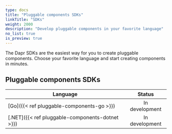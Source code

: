 ```yaml
---
type: docs
title: "Pluggable components SDKs"
linkTitle: "SDKs"
weight: 2000
description: "Develop pluggable components in your favorite language"
no_list: true
is_preview: true
---
```


The Dapr SDKs are the easiest way for you to create pluggable components. Choose your favorite language and start creating components in minutes.

## Pluggable components SDKs

| Language | Status |
|----------|:------:|
| [Go]({{< ref pluggable-components-go >}}) | In development |
| [.NET]({{< ref pluggable-components-dotnet >}}) | In development |
